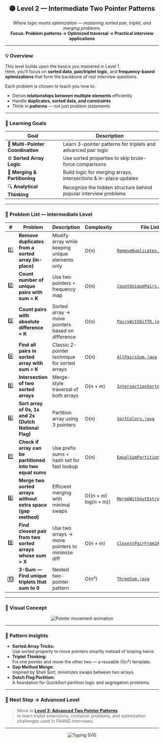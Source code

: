 <h2 align="center">🟡 Level 2 — Intermediate Two Pointer Patterns</h2>

<p align="center">
  <i>Where logic meets optimization — mastering sorted pair, triplet, and merging problems.</i><br>
  <b>Focus: Problem patterns → Optimized traversal → Practical interview applications</b>
</p>

---

### 💡 Overview
This level builds upon the basics you mastered in Level 1.  
Here, you’ll focus on **sorted data**, **pair/triplet logic**, and **frequency-based optimizations** that form the backbone of real interview questions.  

Each problem is chosen to teach you how to:
- Derive **relationships between multiple elements** efficiently  
- Handle **duplicates, sorted data, and constraints**
- Think in **patterns** — not just problem statements  

---

### 🎯 Learning Goals
| Goal | Description |
|------|--------------|
| 🧠 **Multi-Pointer Coordination** | Learn 3-pointer patterns for triplets and advanced pair logic |
| ⚙️ **Sorted Array Logic** | Use sorted properties to skip brute-force comparisons |
| 🧩 **Merging & Partitioning** | Build logic for merging arrays, intersections & in-place updates |
| 🔍 **Analytical Thinking** | Recognize the hidden structure behind popular interview problems |

---

### 🧠 Problem List — Intermediate Level

| # | Problem | Description | Complexity | File Link |
|:-:|----------|-------------|-------------|------------|
| 1️⃣ | **Remove duplicates from a sorted array (in-place)** | Modify array while keeping unique elements only | O(n) | [`RemoveDuplicates.java`](./RemoveDuplicates.java) |
| 2️⃣ | **Count number of unique pairs with sum = K** | Use two pointers + frequency map | O(n) | [`CountUniquePairs.java`](./CountUniquePairs.java) |
| 3️⃣ | **Count pairs with absolute difference = K** | Sorted array → move pointers based on difference | O(n) | [`PairsWithDiffK.java`](./logic/PairsWithDiffK.java) |
| 4️⃣ | **Find all pairs in sorted array with sum = K** | Classic 2-pointer technique for sorted arrays | O(n) | [`AllPairsSum.java`](./AllPairsSum.java) |
| 5️⃣ | **Intersection of two sorted arrays** | Merge-style traversal of both arrays | O(n + m) | [`IntersectionSorted.java`](./logic/IntersectionSorted.java) |
| 6️⃣ | **Sort array of 0s, 1s and 2s (Dutch National Flag)** | Partition array using 3 pointers | O(n) | [`SortColors.java`](./logic/SortColors.java) |
| 7️⃣ | **Check if array can be partitioned into two equal sums** | Use prefix sums + hash set for fast lookup | O(n) | [`EqualSumPartition.java`](./logic/EqualSumPartition.java) |
| 8️⃣ | **Merge two sorted arrays without extra space (gap method)** | Efficient merging with minimal swaps | O((n + m) log(n + m)) | [`MergeWithoutExtraSpace.java`](./logic/MergeWithoutExtraSpace.java) |
| 9️⃣ | **Find closest pair from two sorted arrays whose sum = X** | Use two arrays → move pointers to minimize diff | O(n + m) | [`ClosestPairFrom2Arrays.java`](./logic/ClosestPairFrom2Arrays.java) |
| 🔟 | **3-Sum — Find unique triplets that sum to 0** | Nested two-pointer pattern | O(n²) | [`ThreeSum.java`](./logic/ThreeSum.java) |

---

### 🧩 Visual Concept

<p align="center">
  <img src="https://readme-typing-svg.herokuapp.com?font=Fira+Code&weight=500&size=20&pause=1000&color=FFD600&center=true&vCenter=true&width=650&lines=Left+Pointer+➡️+Right+Pointer+⬅️;Shrink+Window+|+Expand+|+Skip+Duplicates;3-Pointer+Logic+for+Triplets+🧠" alt="Pointer movement animation" />
</p>

---

### 🧠 Pattern Insights

- **Sorted Array Tricks:**  
  Use sorted property to move pointers smartly instead of looping twice.  
- **Triplet Thinking:**  
  Fix one pointer and move the other two — a reusable O(n²) template.  
- **Gap Method Merge:**  
  Inspired by Shell Sort, minimizes swaps between two arrays.  
- **Dutch Flag Partition:**  
  A foundation for QuickSort partition logic and segregation problems.  

---

### 🚀 Next Step → Advanced Level
> Move to [**Level 3: Advanced Two Pointer Patterns**](../Advanced/README.md)  
> to learn triplet extensions, container problems, and optimization challenges used in FAANG interviews.

---

<p align="center">
  <img src="https://readme-typing-svg.herokuapp.com?font=Fira+Code&weight=500&size=22&pause=1000&color=FFD600&center=true&vCenter=true&width=750&lines=Level+2+Completed+🎯;Mastered+Intermediate+Two-Pointer+Patterns+🚀;Next:+Advanced+Challenges+Ahead+🔥" alt="Typing SVG" />
</p>
